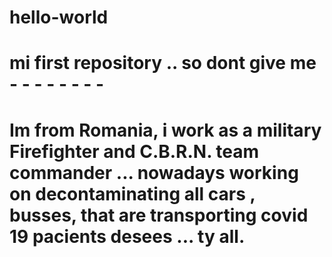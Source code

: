 # hello-world
# mi first repository .. so dont give me      -  - - - - - - -
# Im from Romania, i work as a military Firefighter and  C.B.R.N. team commander  ... nowadays working on decontaminating all cars , busses, that are transporting covid 19 pacients desees ... ty all.
